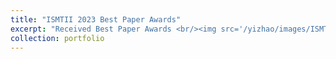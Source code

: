 ```yaml
---
title: "ISMTII 2023 Best Paper Awards"
excerpt: "Received Best Paper Awards <br/><img src='/yizhao/images/ISMTII2023.png'>"
collection: portfolio
---
```



